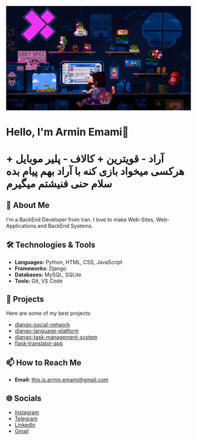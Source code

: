 <img src="programming.gif" />

# Hello, I'm Armin Emami👋

# آراد - قویترین + کالاف - پلیر موبایل + هرکسی میخواد بازی کنه با آراد بهم پیام بده سلام حنی فنیشتم میگیرم

<!-- ![Profile Views](https://komarev.com/ghpvc/?username=this-is-armin&color=blue) -->

## 🚀 About Me
I'm a BackEnd Developer from Iran. I love to make Web-Sites, Web-Applications and BackEnd Systems.

## 🛠️ Technologies & Tools
- **Languages:** Python, HTML, CSS, JavaScript
- **Frameworks:** Django
- **Databases:** MySQL, SQLite
- **Tools:** Git, VS Code

## 💼 Projects
Here are some of my best projects:

- [django-social-network](https://github.com/this-is-armin/django-social-network)
- [django-language-platform](https://github.com/this-is-armin/django-language-platform)
- [django-task-management-system](https://github.com/this-is-armin/django-task-management-system)
- [flask-translator-app](https://github.com/this-is-armin/flask-translator-app.git)

## 📫 How to Reach Me
- **Email:** [this.is.armin.emami@gmail.com](mailto:this.is.armin.emami@gmail.com)

## 🌐 Socials
- [Instagram](https://www.instagram.com/this_is_armin)
- [Telegram](https://t.me/this_is_armin_emami)
- [LinkedIn](https://www.linkedin.com/in/armin-emami-599106355)
- [Gmail](mailto:this.is.armin.emami@gmail.com)
